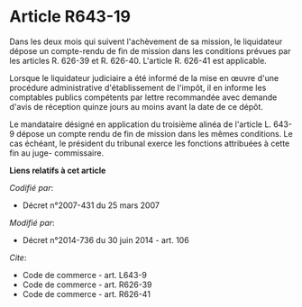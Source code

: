 # Article R643-19

Dans les deux mois qui suivent l'achèvement de sa mission, le liquidateur dépose un compte-rendu de fin de mission dans les
conditions prévues par les articles R. 626-39 et R. 626-40. L'article R. 626-41 est applicable. 

Lorsque le liquidateur judiciaire a été informé de la mise en œuvre d'une procédure administrative d'établissement de
l'impôt, il en informe les comptables publics compétents par lettre recommandée avec demande d'avis de réception quinze jours
au moins avant la date de ce dépôt. 

Le mandataire désigné en application du troisième alinéa de l'article L. 643-9 dépose un compte rendu de fin de mission dans
les mêmes conditions. Le cas échéant, le président du tribunal exerce les fonctions attribuées à cette fin au juge-
commissaire.

**Liens relatifs à cet article**

_Codifié par_:

  - Décret n°2007-431 du 25 mars 2007

_Modifié par_:

  - Décret n°2014-736 du 30 juin 2014 - art. 106

_Cite_:

  - Code de commerce - art. L643-9
  - Code de commerce - art. R626-39
  - Code de commerce - art. R626-41
